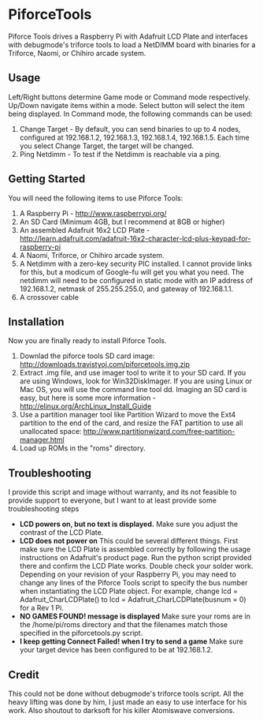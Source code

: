 PiforceTools
============

Piforce Tools drives a Raspberry Pi with Adafruit LCD Plate and interfaces with debugmode's triforce tools to load a NetDIMM board with binaries for a Triforce, Naomi, or Chihiro arcade system.  

## Usage

Left/Right buttons determine Game mode or Command mode respectively.  Up/Down navigate items within a mode.  Select button will select the item being displayed.  In Command mode, the following commands can be used:

1. Change Target - By default, you can send binaries to up to 4 nodes, configured at 192.168.1.2, 192.168.1.3, 192.168.1.4, 192.168.1.5.  Each time you select Change Target, the target will be changed.
2. Ping Netdimm - To test if the Netdimm is reachable via a ping.  

## Getting Started

You will need the following items to use Piforce Tools:

1. A Raspberry Pi - http://www.raspberrypi.org/ 
2. An SD Card (Minimum 4GB, but I recommend at 8GB or higher)
3. An assembled Adafruit 16x2 LCD Plate - http://learn.adafruit.com/adafruit-16x2-character-lcd-plus-keypad-for-raspberry-pi
4. A Naomi, Triforce, or Chihiro arcade system.
5. A Netdimm with a zero-key security PIC installed.  I cannot provide links for this, but a modicum of Google-fu will get you what you need.  The netdimm will need to be configured in static mode with an IP address of 192.168.1.2, netmask of 255.255.255.0, and gateway of 192.168.1.1.
6. A crossover cable

## Installation

Now you are finally ready to install Piforce Tools.

1. Downlad the piforce tools SD card image: http://downloads.travistyoj.com/piforcetools.img.zip
2. Extract .img file, and use imager tool to write it to your SD card.  If you are using Windows, look for Win32DiskImager.  If you are using Linux or Mac OS, you will use the command line tool dd.  Imaging an SD card is easy, but here is some more information - http://elinux.org/ArchLinux_Install_Guide
3. Use a partition manager tool like Partition Wizard to move the Ext4 partition to the end of the card, and resize the FAT partition to use all unallocated space: http://www.partitionwizard.com/free-partition-manager.html
4. Load up ROMs in the "roms" directory.

## Troubleshooting
I provide this script and image without warranty, and its not feasible to provide support to everyone, but I want to at least provide some troubleshooting steps 

* **LCD powers on, but no text is displayed.** Make sure you adjust the contrast of the LCD Plate.  
* **LCD does not power on** This could be several different things.  First make sure the LCD Plate is assembled correctly by following the usage instructions on Adafruit's product page.  Run the python script provided there and confirm the LCD Plate works.  Double check your solder work.  Depending on your revision of your Raspberry Pi, you may need to change any lines of the Piforce Tools script to specify the bus number when instantiating the LCD Plate object.  For example, change lcd = Adafruit_CharLCDPlate() to lcd = Adafruit_CharLCDPlate(busnum = 0) for a Rev 1 Pi.
* **NO GAMES FOUND! message is displayed** Make sure your roms are in the /home/pi/roms directory and that the filenames match those specified in the piforcetools.py script. 
* **I keep getting Connect Failed! when I try to send a game** Make sure your target device has been configured to be at 192.168.1.2.

## Credit

This could not be done without debugmode's triforce tools script.  All the heavy lifting was done by him, I just made an easy to use interface for his work.  Also shoutout to darksoft for his killer Atomiswave conversions.
